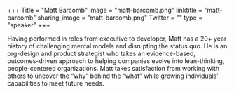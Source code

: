 +++
Title = "Matt Barcomb"
image = "matt-barcomb.png"
linktitle = "matt-barcomb"
sharing_image = "matt-barcomb.png"
Twitter = ""
type = "speaker"
+++

Having performed in roles from executive to developer, Matt has a 20+ year history of challenging mental models and disrupting the status quo. He is an org-design and product strategist who takes an evidence-based, outcomes-driven approach to helping companies evolve into lean-thinking, people-centered organizations. Matt takes satisfaction from working with others to uncover the “why” behind the “what” while growing individuals’ capabilities to meet future needs.

